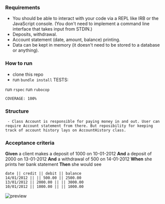 

### Requirements

* You should be able to interact with your code via a REPL like IRB or the JavaScript console.  (You don't need to implement a command line interface that takes input from STDIN.)
* Deposits, withdrawal.
* Account statement (date, amount, balance) printing.
* Data can be kept in memory (it doesn't need to be stored to a database or anything).

### How to run

- clone this repo
- run `bundle install`
TESTS:

run `rspec`
run `rubocop`

```
COVERAGE: 100%
```
### Structure

```
 - Class Account is responsible for paying money in and out. User can require Account statement from there. But reposibility for keeping track of account history lays on AccountHistory class.
```

### Acceptance criteria

**Given** a client makes a deposit of 1000 on 10-01-2012
**And** a deposit of 2000 on 13-01-2012
**And** a withdrawal of 500 on 14-01-2012
**When** she prints her bank statement
**Then** she would see

```
date || credit || debit || balance
14/01/2012 || || 500.00 || 2500.00
13/01/2012 || 2000.00 || || 3000.00
10/01/2012 || 1000.00 || || 1000.00
```
![preview](https://previews.dropbox.com/p/thumb/AAmj5Xtg2vq2UeWvnRn_Db2ERUJhIenb2ga8CZlAfiRyorB41DJKkktgulMNUbYb0i0e8MZJav1uyX9ApG49IwKpOxfNp23T4yDXeApUYuiRWrWhkW7QRXHOtCLmip92adsEpH_XhrMGzNtO9rN3YKwJ_tybDzJKH0ZoE79djvwNymKCfC2SilAHxma2cGAIqeJbc7JD27uLMn39xrpvLKC56acCsWwp8-etPKSLTidC4Q1abOJI-ge72p9xO8x3BXKbSOvIBo6BbUVLG-y6PrK4VBykpLGZiwBtqO556FPOnTKo2_lyRSSD0F4uYQEhCfdBCoCsgYNHTbiHjA6Mi0QH/p.png?fv_content=true&size_mode=5)

